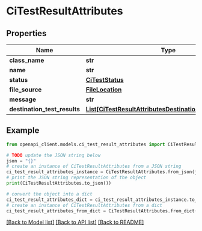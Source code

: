 # CiTestResultAttributes


## Properties

Name | Type | Description | Notes
------------ | ------------- | ------------- | -------------
**class_name** | **str** |  | [optional] 
**name** | **str** |  | [optional] 
**status** | [**CiTestStatus**](CiTestStatus.md) |  | [optional] 
**file_source** | [**FileLocation**](FileLocation.md) |  | [optional] 
**message** | **str** |  | [optional] 
**destination_test_results** | [**List[CiTestResultAttributesDestinationTestResultsInner]**](CiTestResultAttributesDestinationTestResultsInner.md) |  | [optional] 

## Example

```python
from openapi_client.models.ci_test_result_attributes import CiTestResultAttributes

# TODO update the JSON string below
json = "{}"
# create an instance of CiTestResultAttributes from a JSON string
ci_test_result_attributes_instance = CiTestResultAttributes.from_json(json)
# print the JSON string representation of the object
print(CiTestResultAttributes.to_json())

# convert the object into a dict
ci_test_result_attributes_dict = ci_test_result_attributes_instance.to_dict()
# create an instance of CiTestResultAttributes from a dict
ci_test_result_attributes_from_dict = CiTestResultAttributes.from_dict(ci_test_result_attributes_dict)
```
[[Back to Model list]](../README.md#documentation-for-models) [[Back to API list]](../README.md#documentation-for-api-endpoints) [[Back to README]](../README.md)


